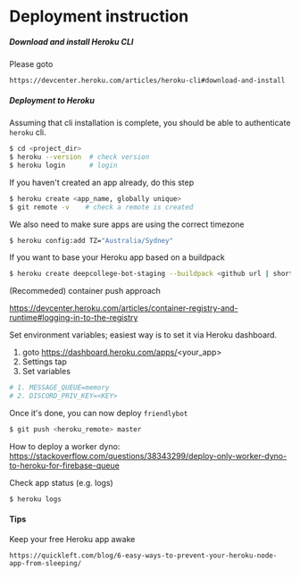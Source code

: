 # Deployment instruction

##### Download and install Heroku CLI

Please goto 

`https://devcenter.heroku.com/articles/heroku-cli#download-and-install`


##### Deployment to Heroku

Assuming that cli installation is complete, you should be able to
authenticate `heroku` cli.

```bash
$ cd <project_dir>
$ heroku --version  # check version
$ heroku login      # login
```

If you haven't created an app already, do this step

```bash
$ heroku create <app_name, globally unique>
$ git remote -v    # check a remote is created
```

We also need to make sure apps are using the correct timezone
```bash
$ heroku config:add TZ="Australia/Sydney"
```

If you want to base your Heroku app based on a buildpack

```bash
$ heroku create deepcollege-bot-staging --buildpack <github url | shorthand official image>
```

(Recommeded) container push approach

https://devcenter.heroku.com/articles/container-registry-and-runtime#logging-in-to-the-registry

Set environment variables; easiest way is to set it via 
Heroku dashboard. 

1. goto https://dashboard.heroku.com/apps/<your_app>
2. Settings tap
3. Set variables

```bash
# 1. MESSAGE_QUEUE=memory
# 2. DISCORD_PRIV_KEY=<KEY>
```

Once it's done, you can now deploy `friendlybot`

```bash
$ git push <heroku_remote> master
```

How to deploy a worker dyno: https://stackoverflow.com/questions/38343299/deploy-only-worker-dyno-to-heroku-for-firebase-queue 

Check app status (e.g. logs)

```bash
$ heroku logs
```


#### Tips

Keep your free Heroku app awake

`https://quickleft.com/blog/6-easy-ways-to-prevent-your-heroku-node-app-from-sleeping/`